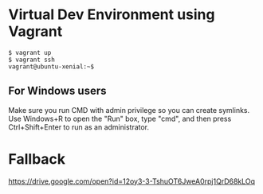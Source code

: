 # Virtual Dev Environment using Vagrant

```
$ vagrant up
$ vagrant ssh
vagrant@ubuntu-xenial:~$ 
```

## For Windows users

Make sure you run CMD with admin privilege so you can create symlinks. Use Windows+R to open the "Run" box, type "cmd", and then press Ctrl+Shift+Enter to run as an administrator.


# Fallback
https://drive.google.com/open?id=12oy3-3-TshuOT6JweA0rpj1QrD68kLOq
